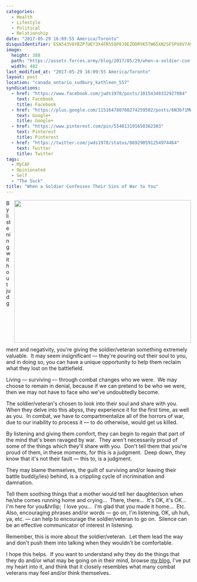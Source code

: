 ```yaml
---
categories:
  - Health
  - Lifestyle
  - Political
  - Relationship
date: "2017-05-29 16:09:55 America/Toronto"
disqusIdentifier: ESA543V6YBZP7UEY3X4FR55QP8J8EZDDRYK5TW65XN2SF5PX8V749P6WKKQNMSY3J4X9WMYXCN435K8MF6RJ7BCQPZPDHC2UTR45
image:
  height: 388
  path: "https://assets.forces.army/blog/2017/05/29/when-a-soldier-confesses-their-sins-of-war-to-you/hotlink-ok/the-sins-of-war_482x388.png"
  width: 482
last_modified_at: "2017-05-29 16:09:55 America/Toronto"
layout: post
location: "canada_ontario_sudbury_kathleen_557"
syndications:
  - href: "https://www.facebook.com/jwds1978/posts/10154340332927084"
    text: Facebook
    title: Facebook
  - href: "https://plus.google.com/115164780760274259502/posts/6N3bf1MWhB5"
    text: Google+
    title: Google+
  - href: "https://www.pinterest.com/pin/554013191650362303"
    text: Pinterest
    title: Pinterest
  - href: "https://twitter.com/jwds1978/status/869290591254974464"
    text: Twitter
    title: Twitter
tags:
  - MyCAF
  - Opinionated
  - Self
  - "The Suck"
title: "When a Soldier Confesses Their Sins of War to You"
---
```


<img alt="" height="388" src="{{ site.uri.assets }}/blog/2017/05/29/when-a-soldier-confesses-their-sins-of-war-to-you/the-sins-of-war_482x388.png"
  style="border: 0px; float: right; margin-bottom: 10px; margin-left: 10px;" width="482" />
<p>
  By listening without judgment and negativity, you're giving the soldier/veteran something extremely valuable.&nbsp; It may seem insignificant &#8212; they're
  pouring out their soul to you, and in doing so, you can have a unique opportunity to help them reclaim what they lost on the battlefield.
</p>
<p>
  Living &#8212; surviving &#8212; through combat changes who we were.&nbsp; We may choose to remain in denial, because if we can pretend to be who we were,
  then we may not have to face who we've undoubtedly become.
</p>
<p>
  The soldier/veteran's chosen to look into their soul and share with you.&nbsp; When they delve into this abyss, they experience it for the first time, as well
  as you.&nbsp; In combat, we have to compartmentalize all of the horrors of war, due to our inability to process it &#8212; to do otherwise, would get us
  killed.
</p>
<!-- excerptBreak -->
<p>
  By listening and giving them comfort, they can begin to regain that part of the mind that's been ravaged by war.&nbsp; They aren't necessarily proud of some
  of the things which they'll share with you.&nbsp; Don't tell them that you're proud of them, in these moments, for this is a judgment.&nbsp; Deep down, they
  know that it's not their fault &#8212; this to, is a judgment.
</p>
<p>
  They may blame themselves, the guilt of surviving and/or leaving their battle budd(y/ies) behind, is a crippling cycle of incrimination and damnation.
</p>
<p>
  Tell them soothing things that a mother would tell her daughter/son when he/she comes running home and crying&hellip;&nbsp; There, there&hellip;&nbsp; It's
  OK, it's OK&hellip;&nbsp; I'm here for you&hrllip;&nbsp; I love you&hellip;&nbsp; I'm glad that you made it home&hellip;&nbsp; Etc.&nbsp; Also, encouraging
  phrases and/or words &#8212; go on, I'm listening, OK, uh huh, ya, etc. &#8212; can help to encourage the soldier/veteran to go on.&nbsp; Silence can be an
  effective communicator of interest in listening.
</p>
<p>
  Remember, this is more about the soldier/veteran.&nbsp; Let them lead the way and don't push them into talking when they wouldn't be comfortable.
</p>
<p>
  I hope this helps.&nbsp; If you want to understand why they do the things that they do and/or what may be going on in their mind, browse <a
    href="{{ site.uri.blog }}" rel="me" title="">my blog</a>, I've put my heart into it, and think that it closely resembles what many combat veterans may feel
  and/or think themselves.
</p>
